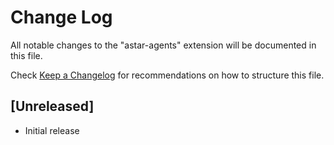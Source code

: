 # Change Log

All notable changes to the "astar-agents" extension will be documented in this file.

Check [Keep a Changelog](http://keepachangelog.com/) for recommendations on how to structure this file.

## [Unreleased]

- Initial release
